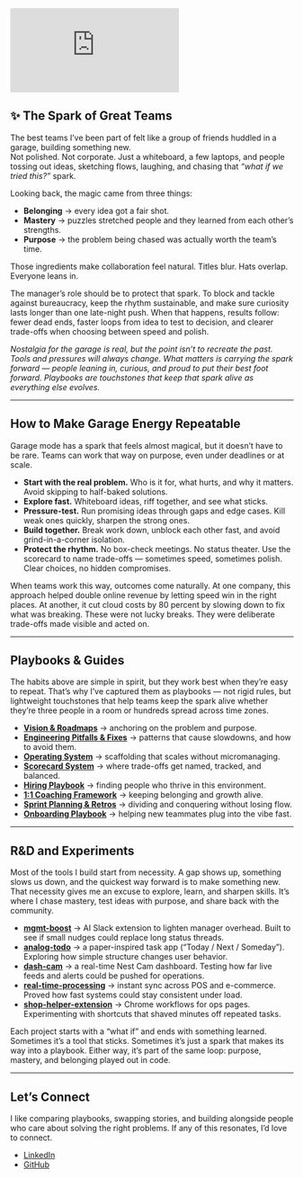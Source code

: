 ![rube](https://shopboardwalkvintage.com/readme/rube.php?)

## ✨ The Spark of Great Teams
The best teams I’ve been part of felt like a group of friends huddled in a garage, building something new.  
Not polished. Not corporate. Just a whiteboard, a few laptops, and people tossing out ideas, sketching flows, laughing, and chasing that *“what if we tried this?”* spark.  

Looking back, the magic came from three things:  
- **Belonging** → every idea got a fair shot.  
- **Mastery** → puzzles stretched people and they learned from each other’s strengths.  
- **Purpose** → the problem being chased was actually worth the team’s time.  

Those ingredients make collaboration feel natural. Titles blur. Hats overlap. Everyone leans in.  

The manager’s role should be to protect that spark. To block and tackle against bureaucracy, keep the rhythm sustainable, and make sure curiosity lasts longer than one late-night push. When that happens, results follow: fewer dead ends, faster loops from idea to test to decision, and clearer trade-offs when choosing between speed and polish.  

*Nostalgia for the garage is real, but the point isn’t to recreate the past. Tools and pressures will always change. What matters is carrying the spark forward — people leaning in, curious, and proud to put their best foot forward. Playbooks are touchstones that keep that spark alive as everything else evolves.*  

---

## How to Make Garage Energy Repeatable  
Garage mode has a spark that feels almost magical, but it doesn’t have to be rare. Teams can work that way on purpose, even under deadlines or at scale.  

- **Start with the real problem.** Who is it for, what hurts, and why it matters. Avoid skipping to half-baked solutions.  
- **Explore fast.** Whiteboard ideas, riff together, and see what sticks.  
- **Pressure-test.** Run promising ideas through gaps and edge cases. Kill weak ones quickly, sharpen the strong ones.  
- **Build together.** Break work down, unblock each other fast, and avoid grind-in-a-corner isolation.  
- **Protect the rhythm.** No box-check meetings. No status theater. Use the scorecard to name trade-offs — sometimes speed, sometimes polish. Clear choices, no hidden compromises.  

When teams work this way, outcomes come naturally. At one company, this approach helped double online revenue by letting speed win in the right places. At another, it cut cloud costs by 80 percent by slowing down to fix what was breaking. These were not lucky breaks. They were deliberate trade-offs made visible and acted on.  

---

## Playbooks & Guides  
The habits above are simple in spirit, but they work best when they’re easy to repeat. That’s why I’ve captured them as playbooks — not rigid rules, but lightweight touchstones that help teams keep the spark alive whether they’re three people in a room or hundreds spread across time zones.  

- **[Vision & Roadmaps](/playbooks/vision-roadmap-guide.md)** → anchoring on the problem and purpose.  
- **[Engineering Pitfalls & Fixes](/playbooks/engineering-pitfalls.md)** → patterns that cause slowdowns, and how to avoid them.  
- **[Operating System](/playbooks/operating-system.md)** → scaffolding that scales without micromanaging.  
- **[Scorecard System](/playbooks/accountability-scorecard.md)** → where trade-offs get named, tracked, and balanced.  
- **[Hiring Playbook](/playbooks/hiring-playbook.md)** → finding people who thrive in this environment.  
- **[1:1 Coaching Framework](/playbooks/coaching-1on1-framework.md)** → keeping belonging and growth alive.  
- **[Sprint Planning & Retros](/playbooks/sprint-planning-template.md)** → dividing and conquering without losing flow.  
- **[Onboarding Playbook](/playbooks/onboarding-playbook.md)** → helping new teammates plug into the vibe fast.  

---

## R&D and Experiments  
Most of the tools I build start from necessity. A gap shows up, something slows us down, and the quickest way forward is to make something new. That necessity gives me an excuse to explore, learn, and sharpen skills. It’s where I chase mastery, test ideas with purpose, and share back with the community.  

- **[mgmt-boost](https://github.com/bmardock/mgmt-boost)** → AI Slack extension to lighten manager overhead. Built to see if small nudges could replace long status threads.  
- **[analog-todo](https://github.com/bmardock/analog-todo)** → a paper-inspired task app (“Today / Next / Someday”). Exploring how simple structure changes user behavior.  
- **[dash-cam](https://github.com/bmardock/dash-cam)** → a real-time Nest Cam dashboard. Testing how far live feeds and alerts could be pushed for operations.  
- **[real-time-processing](https://github.com/bmardock/real-time-processing)** → instant sync across POS and e-commerce. Proved how fast systems could stay consistent under load.  
- **[shop-helper-extension](https://github.com/bmardock/shop-helper-extension)** → Chrome workflows for ops pages. Experimenting with shortcuts that shaved minutes off repeated tasks.  

Each project starts with a “what if” and ends with something learned. Sometimes it’s a tool that sticks. Sometimes it’s just a spark that makes its way into a playbook. Either way, it’s part of the same loop: purpose, mastery, and belonging played out in code.  

---

## Let’s Connect  
I like comparing playbooks, swapping stories, and building alongside people who care about solving the right problems. If any of this resonates, I’d love to connect.  

- [LinkedIn](https://www.linkedin.com/in/brandonmardock/)  
- [GitHub](https://github.com/bmardock)  
